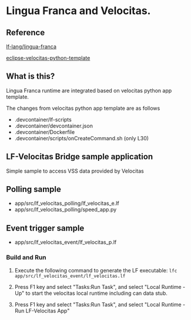 # Lingua Franca and Velocitas.

## Reference
[lf\-lang/lingua\-franca](https://github.com/lf-lang/lingua-franca)

[eclipse\-velocitas\-python\-template](https://github.com/eclipse-velocitas/vehicle-app-python-template)

## What is this?
Lingua Franca runtime are integrated based on velocitas python app template.

The changes from velocitas python app template are as follows

* .devcontainer/lf-scripts
* .devcontainer/devcontainer.json
* .devcontainer/Dockerfile
* .devcontainer/scripts/onCreateCommand.sh (only L30)

## LF-Velocitas Bridge sample application

Simple sample to access VSS data provided by Velocitas

## Polling sample

* app/src/lf_velocitas_polling/lf_velocitas_e.lf
* app/src/lf_velocitas_polling/speed_app.py

## Event trigger sample

* app/src/lf_velocitas_event/lf_velocitas_p.lf

### Build and Run

1. Execute the following command to generate the LF executable: `lfc app/src/lf_velocitas_event/lf_velocitas.lf`

1. Press F1 key and select "Tasks:Run Task", and select "Local Runtime - Up" to start the velocitas local runtime including can data stub.
1. Press F1 key and select "Tasks:Run Task", and select "Local Runtime - Run LF-Velocitas App"
